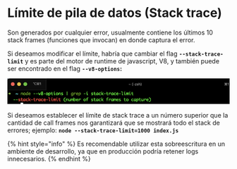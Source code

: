 # Límite de pila de datos \(Stack trace\)

Son generados por cualquier error, usualmente contiene los últimos 10 stack frames \(funciones que invocan\) en donde captura el error.

Si deseamos modificar el límite, habría que cambiar el flag **`--stack-trace-limit`**  y es parte del motor de runtime de javascript, V8, y también puede ser encontrado en el flag **`--v8-options`:**

![](../../.gitbook/assets/image%20%288%29.png)

Si deseamos establecer el límite de stack trace a un número superior que la cantidad de call frames nos garantizará que se mostrará todo el stack de errores; ejemplo: **`node --stack-trace-limit=1000 index.js`**

{% hint style="info" %}
Es recomendable utilizar esta sobreescritura en un ambiente de desarrollo, ya que en producción podría retener logs innecesarios.
{% endhint %}

